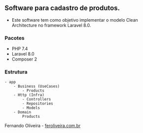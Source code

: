 ## Software para cadastro de produtos.
- Este software tem como objetivo implementar o modelo Clean Architecture no framework Laravel 8.0.

### Pacotes
 - PHP 7.4
 - Laravel 8.0
 - Composer 2

### Estrutura
    - app
        - Business (UseCases)
            - Products
        - Http (Infra)
            - Controllers
            - Repositories
            - Models
        - Domain
            Products

Fernando Oliveira - [feroliveira.com.br](http://feroliveira.com.br)